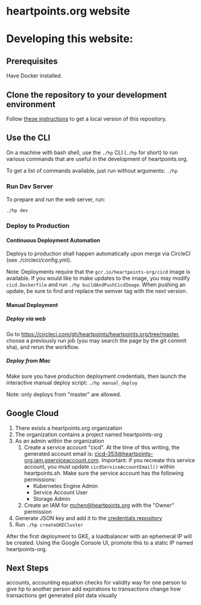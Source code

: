 heartpoints.org website
==================================

# Developing this website:


## Prerequisites

Have Docker installed.

## Clone the repository to your development environment

Follow [these instructions](https://help.github.com/articles/fork-a-repo/)
to get a local version of this repository.

## Use the CLI

On a machine with bash shell, use the `./hp` CLI (`./hp` for short) to run various
commands that are useful in the development of heartpoints.org.

To get a list of commands available, just run without arguments: `./hp`

### Run Dev Server

To prepare and run the web server, run:

    ./hp dev

### Deploy to Production

#### Continuous Deployment Automation

Deploys to production shall happen automatically upon merge via CircleCI
(see ./circleci/config.yml).

Note: Deployments require that the `gcr.io/heartpoints-org/cicd` image is available. If you would like to make updates to the image, you may modify `cicd.Dockerfile` and run `./hp buildAndPushCicdImage`. When pushing an update, be sure to find and replace the semver tag with the next version.

#### Manual Deployment

##### Deploy via web

Go to https://circleci.com/gh/heartpoints/heartpoints.org/tree/master, choose a previously run job (you may search the page by the git commit sha), and rerun the workflow.

##### Deploy from Mac

Make sure you have production deployment credentials, then launch the interactive
manual deploy script: `./hp manual_deploy`

Note: only deploys from "master" are allowed.

## Google Cloud

1. There exists a heartpoints.org organization
2. The organization contains a project named heartpoints-org
3. As an admin within the organization
    1. Create a service account "cicd". At the time of this writing, the generated account email is: cicd-353@heartpoints-org.iam.gserviceaccount.com. Important: if you recreate this service account, you must update `cicdServiceAccountEmail()` within heartpoints.sh. Make sure the service account has the following permissions:
        * Kubernetes Engine Admin
        * Service Account User
        * Storage Admin
    2. Create an IAM for mchen@heartpoints.org with the "Owner" permission
4. Generate JSON key and add it to the [credentials repository](https://github.com/heartpoints/credentials)
5. Run `./hp createGKECluster`

After the first deployment to GKE, a loadbalancer with an ephemeral IP will be created. Using the Google Console UI, promote this to a static IP named heartpoints-org.

## Next Steps

accounts, accounting equation checks for validity
way for one person to give hp to another person
add expirations to transactions
change how transactions get generated
plot data visually

